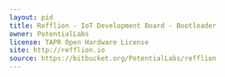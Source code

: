 ```yaml
---
layout: pid
title: Refflion - IoT Development Board - Bootloader
owner: PotentialLabs
license: TAPR Open Hardware License
site: http://refflion.io
source: https://bitbucket.org/PotentialLabs/refflion
---
```


